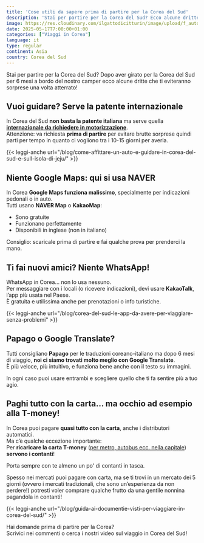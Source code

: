 ```yaml
---
title: 'Cose utili da sapere prima di partire per la Corea del Sud'
description: 'Stai per partire per la Corea del Sud? Ecco alcune dritte che ti eviteranno sorprese una volta atterrato!'
image: https://res.cloudinary.com/ilgattodicitturin/image/upload/f_auto,q_auto,w_800,dpr_auto/v1751874575/Articoli/Corea/guida-alla-corea-del-sud_vsi2js.png
date: 2025-05-17T7:00:00+01:00
categories: ["Viaggi in Corea"]
language: it
type: regular   
continent: Asia
country: Corea del Sud
---
```


Stai per partire per la Corea del Sud? Dopo aver girato per la Corea del Sud per 6 mesi a bordo del nostro camper ecco alcune dritte che ti eviteranno sorprese una volta atterrato!

## Vuoi guidare? Serve la patente internazionale

In Corea del Sud **non basta la patente italiana** ma serve quella **[internazionale da richiedere in motorizzazione](/blog/patente-internazionale-come-fare-guida-completa)**.  
Attenzione: va richiesta **prima di partire** per evitare brutte sorprese quindi parti per tempo in quanto ci vogliono tra i 10-15 giorni per averla.

{{< leggi-anche url="/blog/come-affittare-un-auto-e-guidare-in-corea-del-sud-e-sull-isola-di-jeju/" >}}

## Niente Google Maps: qui si usa NAVER

In Corea **Google Maps funziona malissimo**, specialmente per indicazioni pedonali o in auto.  
Tutti usano **NAVER Map** o **KakaoMap**:  
- Sono gratuite  
- Funzionano perfettamente  
- Disponibili in inglese (non in italiano)

Consiglio: scaricale prima di partire e fai qualche prova per prenderci la mano.

## Ti fai nuovi amici? Niente WhatsApp!

WhatsApp in Corea… non lo usa nessuno.  
Per messaggiare con i locali (o ricevere indicazioni), devi usare **KakaoTalk**, l’app più usata nel Paese.  
È gratuita e utilissima anche per prenotazioni o info turistiche.

{{< leggi-anche url="/blog/corea-del-sud-le-app-da-avere-per-viaggiare-senza-problemi" >}}

## Papago o Google Translate?

Tutti consigliano **Papago** per le traduzioni coreano-italiano ma dopo 6 mesi di viaggio, **noi ci siamo trovati molto meglio con Google Translate**.  
È più veloce, più intuitivo, e funziona bene anche con il testo su immagini.

In ogni caso puoi usare entrambi e scegliere quello che ti fa sentire più a tuo agio.

## Paghi tutto con la carta… ma occhio ad esempio alla T-money!

In Corea puoi pagare **quasi tutto con la carta**, anche i distributori automatici.  
Ma c’è qualche eccezione importante:  
Per **ricaricare la carta T-money** ([per metro, autobus ecc. nella capitale](/blog/guida-definitiva-alla-metro-di-seoul-e-alla-t-Money)) **servono i contanti**!

Porta sempre con te almeno un po' di contanti in tasca.

Spesso nei mercati puoi pagare con carta, ma se ti trovi in un mercato dei 5 giorni (ovvero i mercati tradizionali, che sono un’esperienza da non perdere!) potresti voler comprare qualche frutto da una gentile nonnina pagandola in contanti!

{{< leggi-anche url="/blog/guida-ai-documentie-visti-per-viaggiare-in-corea-del-sud/" >}}

Hai domande prima di partire per la Corea?  
Scrivici nei commenti o cerca i nostri video sul viaggio in Corea del Sud!  
